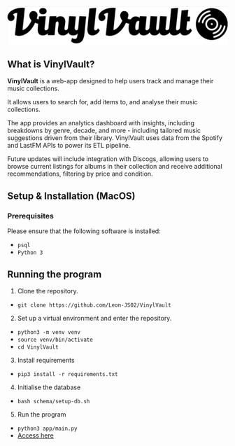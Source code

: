 
![img](/app/static/images/vinyl_vault_doc.png)

## What is VinylVault? 
**VinylVault** is a web-app designed to help users track and manage their music collections. 

It allows users to search for, add items to, and analyse their music collections.

The app provides an analytics dashboard with insights, including breakdowns by genre, decade, and more - including tailored music suggestions driven from their library. VinylVault uses data from the Spotify and LastFM APIs to power its ETL pipeline. 

Future updates will include integration with Discogs, allowing users to browse current listings for albums in their collection and receive additional recommendations, filtering by price and condition.

## Setup & Installation (MacOS)
### Prerequisites
Please ensure that the following software is installed:
- `psql`
- `Python 3`
## Running the program
1. Clone the repository.
- `git clone https://github.com/Leon-JS02/VinylVault`
2. Set up a virtual environment and enter the repository.
- `python3 -m venv venv`
- `source venv/bin/activate`
- `cd VinylVault`
3. Install requirements
- `pip3 install -r requirements.txt`
4. Initialise the database
- `bash schema/setup-db.sh`
5. Run the program
- `python3 app/main.py`
- [Access here](http://localhost:8080/)